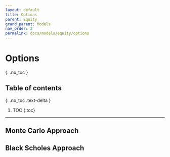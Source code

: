 ```yaml
---
layout: default
title: Options
parent: Equity
grand_parent: Models
nav_order: 2
permalink: docs/models/equity/options
---
```


# Options
{: .no_toc }

## Table of contents
{: .no_toc .text-delta }

1. TOC
{:toc}

---

## Monte Carlo Approach

## Black Scholes Approach